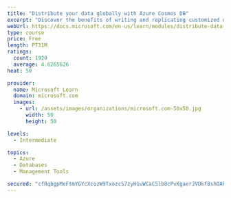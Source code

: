 ```yaml
---
title: "Distribute your data globally with Azure Cosmos DB"
excerpt: "Discover the benefits of writing and replicating customized data to regions around the world with Azure Cosmos DB global distribution."
webUrl: https://docs.microsoft.com/en-us/learn/modules/distribute-data-globally-with-cosmos-db/
type: course
price: Free
length: PT31M
ratings:
  count: 1920
  average: 4.6265626
heat: 50

provider:
  name: Microsoft Learn
  domain: microsoft.com
  images:
    - url: /assets/images/organizations/microsoft.com-50x50.jpg
      width: 50
      height: 50

levels:
  - Intermediate

topics:
  - Azure
  - Databases
  - Management Tools

secured: "cfRqbgpMeFtmYGYcXcozW9TxozcS7zyH1uWCaC5lb8cPvKgaerJVDkf8shOAh87qS8vxHkb8Tbt3btBjEnFeDJNY/zweKJanvsttEaVGt7Yv/XM3HBO6ba6/OjwdbF2m81ZCG5V2WmeR+8dk3sV0Byf5yNxhBLPdNKzXa4k3QmtZElWNWjEb/5HipRHvD2jIsY1jrfiPRh8JZ88XXgK3I7RR0qTlLMDTnGyxnia+LS3XmYHuQRGOWrBArQs9fn2LNMmy4dMWH2tNcRWrlfwyCjE6d/BTJimUTdBn7siGzaD2W8rOQHl2O/dEzVEC0rPJDK+fllwxv9VnsSadrmTVrpHNJd/J624QeCVyD9ga2tEqGNfT/ybupTl5yU3kRWtBGPCKGWx2xSfxx2R8N6vmU7QIKCogwpBdrVbWj+UVlpU=;br8PMXYQ4ZmtuJpM5iYnAw=="
---
```



